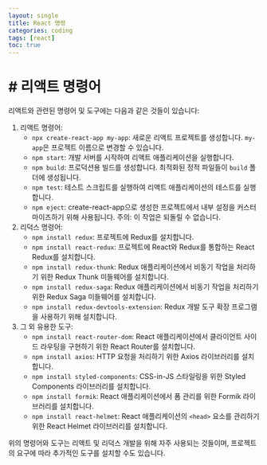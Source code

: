 ```yaml
---
layout: single
title: React 명령
categories: coding
tags: [react]
toc: true
---
```


# # 리액트 명령어

리액트와 관련된 명령어 및 도구에는 다음과 같은 것들이 있습니다:

1. 리액트 명령어:
   - `npx create-react-app my-app`: 새로운 리액트 프로젝트를 생성합니다. `my-app`은 프로젝트 이름으로 변경할 수 있습니다.
   - `npm start`: 개발 서버를 시작하여 리액트 애플리케이션을 실행합니다.
   - `npm build`: 프로덕션용 빌드를 생성합니다. 최적화된 정적 파일들이 `build` 폴더에 생성됩니다.
   - `npm test`: 테스트 스크립트를 실행하여 리액트 애플리케이션의 테스트를 실행합니다.
   - `npm eject`: create-react-app으로 생성한 프로젝트에서 내부 설정을 커스터마이즈하기 위해 사용됩니다. 주의: 이 작업은 되돌릴 수 없습니다.
2. 리덕스 명령어:
   - `npm install redux`: 프로젝트에 Redux를 설치합니다.
   - `npm install react-redux`: 프로젝트에 React와 Redux를 통합하는 React Redux를 설치합니다.
   - `npm install redux-thunk`: Redux 애플리케이션에서 비동기 작업을 처리하기 위한 Redux Thunk 미들웨어를 설치합니다.
   - `npm install redux-saga`: Redux 애플리케이션에서 비동기 작업을 처리하기 위한 Redux Saga 미들웨어를 설치합니다.
   - `npm install redux-devtools-extension`: Redux 개발 도구 확장 프로그램을 사용하기 위해 설치합니다.
3. 그 외 유용한 도구:
   - `npm install react-router-dom`: React 애플리케이션에서 클라이언트 사이드 라우팅을 구현하기 위한 React Router를 설치합니다.
   - `npm install axios`: HTTP 요청을 처리하기 위한 Axios 라이브러리를 설치합니다.
   - `npm install styled-components`: CSS-in-JS 스타일링을 위한 Styled Components 라이브러리를 설치합니다.
   - `npm install formik`: React 애플리케이션에서 폼 관리를 위한 Formik 라이브러리를 설치합니다.
   - `npm install react-helmet`: React 애플리케이션의 `<head>` 요소를 관리하기 위한 React Helmet 라이브러리를 설치합니다.

위의 명령어와 도구는 리액트 및 리덕스 개발을 위해 자주 사용되는 것들이며, 프로젝트의 요구에 따라 추가적인 도구를 설치할 수도 있습니다.
